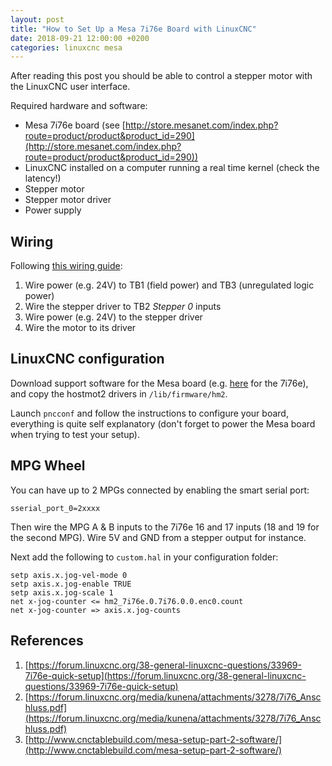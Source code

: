 ```yaml
---
layout: post
title: "How to Set Up a Mesa 7i76e Board with LinuxCNC"
date: 2018-09-21 12:00:00 +0200
categories: linuxcnc mesa
---
```

After reading this post you should be able to control a stepper motor with the LinuxCNC user
interface.

Required hardware and software:
* Mesa 7i76e board (see [http://store.mesanet.com/index.php?route=product/product&product_id=290](http://store.mesanet.com/index.php?route=product/product&product_id=290))
* LinuxCNC installed on a computer running a real time kernel (check the latency!)
* Stepper motor
* Stepper motor driver
* Power supply

## Wiring
Following [this wiring guide](https://forum.linuxcnc.org/media/kunena/attachments/3278/7i76_Anschluss.pdf):
1. Wire power (e.g. 24V) to TB1 (field power) and TB3 (unregulated logic power)
2. Wire the stepper driver to TB2 _Stepper 0_ inputs
3. Wire power (e.g. 24V) to the stepper driver
4. Wire the motor to its driver

## LinuxCNC configuration
Download support software for the Mesa board (e.g. [here](http://www.mesanet.com/software/parallel/7i80.zip) for the 7i76e), and copy the hostmot2 drivers in `/lib/firmware/hm2`.

Launch `pncconf` and follow the instructions to configure your board, everything is quite self explanatory (don't forget
to power the Mesa board when trying to test your setup).

## MPG Wheel
You can have up to 2 MPGs connected by enabling the smart serial port:
```
sserial_port_0=2xxxx
```
Then wire the MPG A & B inputs to the 7i76e 16 and 17 inputs (18 and 19 for the second MPG). Wire 5V and GND from a stepper
output for instance.

Next add the following to `custom.hal` in your configuration folder:
```
setp axis.x.jog-vel-mode 0
setp axis.x.jog-enable TRUE
setp axis.x.jog-scale 1
net x-jog-counter <= hm2_7i76e.0.7i76.0.0.enc0.count
net x-jog-counter => axis.x.jog-counts
```

## References

1. [https://forum.linuxcnc.org/38-general-linuxcnc-questions/33969-7i76e-quick-setup](https://forum.linuxcnc.org/38-general-linuxcnc-questions/33969-7i76e-quick-setup)
1. [https://forum.linuxcnc.org/media/kunena/attachments/3278/7i76_Anschluss.pdf](https://forum.linuxcnc.org/media/kunena/attachments/3278/7i76_Anschluss.pdf)
1. [http://www.cnctablebuild.com/mesa-setup-part-2-software/](http://www.cnctablebuild.com/mesa-setup-part-2-software/)